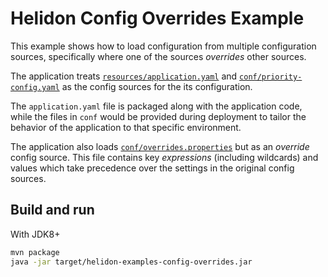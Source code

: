 # Helidon Config Overrides Example

This example shows how to load configuration from multiple 
configuration sources, specifically where one of the sources _overrides_ other
sources.

The application treats 
[`resources/application.yaml`](./src/main/resources/application.yaml) and 
[`conf/priority-config.yaml`](./conf/priority-config.yaml)
as the config sources for the its configuration. 

The `application.yaml` file is packaged along with the application code, while
the files in `conf` would be provided during deployment to tailor the behavior
of the application to that specific environment.

The application also loads 
[`conf/overrides.properties`](./conf/overrides.properties) but as an 
_override_ config
source. This file contains key _expressions_ (including wildcards) and values which
take precedence over the settings in the original config sources.

## Build and run

With JDK8+
```bash
mvn package
java -jar target/helidon-examples-config-overrides.jar
```